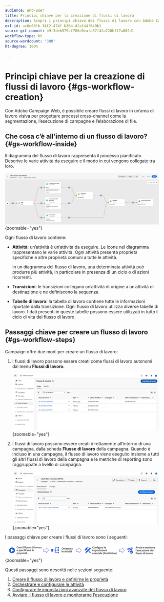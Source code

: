 ```yaml
---
audience: end-user
title: Principi chiave per la creazione di flussi di lavoro
description: Scopri i principi chiave dei flussi di lavoro con Adobe Campaign Web
exl-id: ac6e63fb-34f2-474f-b364-d2af44f649b1
source-git-commit: b9f3deb579cf786e0eafa57f42a728b3f7a002d1
workflow-type: ht
source-wordcount: '300'
ht-degree: 100%

---
```


# Principi chiave per la creazione di flussi di lavoro {#gs-workflow-creation}

Con Adobe Campaign Web, è possibile creare flussi di lavoro in un’area di lavoro visiva per progettare processi cross-channel come la segmentazione, l’esecuzione di campagne e l’elaborazione di file.

## Che cosa c’è all’interno di un flusso di lavoro? {#gs-workflow-inside}

Il diagramma del flusso di lavoro rappresenta il processo pianificato. Descrive le varie attività da eseguire e il modo in cui vengono collegate tra loro.

![Diagramma di esempio del flusso di lavoro che mostra le attività e le relative connessioni](assets/workflow-example.png){zoomable="yes"}

Ogni flusso di lavoro contiene:

* **Attività**: un’attività è un’attività da eseguire. Le icone nel diagramma rappresentano le varie attività. Ogni attività presenta proprietà specifiche e altre proprietà comuni a tutte le attività.

  In un diagramma del flusso di lavoro, una determinata attività può produrre più attività, in particolare in presenza di un ciclo o di azioni ricorrenti.

* **Transizioni**: le transizioni collegano un’attività di origine a un’attività di destinazione e ne definiscono la sequenza.

* **Tabelle di lavoro**: la tabella di lavoro contiene tutte le informazioni riportate dalla transizione. Ogni flusso di lavoro utilizza diverse tabelle di lavoro. I dati presenti in queste tabelle possono essere utilizzati in tutto il ciclo di vita del flusso di lavoro.

## Passaggi chiave per creare un flusso di lavoro {#gs-workflow-steps}

Campaign offre due modi per creare un flusso di lavoro:

1. I flussi di lavoro possono essere creati come flussi di lavoro autonomi dal menu **Flussi di lavoro**.

   ![Schermata dell’interfaccia per la creazione di un flusso di lavoro autonomo](assets/create-a-standalone-wf.png){zoomable="yes"}

1. I flussi di lavoro possono essere creati direttamente all’interno di una campagna, dalla scheda **Flusso di lavoro** della campagna. Quando è incluso in una campagna, il flusso di lavoro viene eseguito insieme a tutti gli altri flussi di lavoro della campagna e le metriche di reporting sono raggruppate a livello di campagna.

   ![Schermata dell’interfaccia per la creazione di un flusso di lavoro all’interno di una campagna](assets/create-a-wf-from-a-campaign.png){zoomable="yes"}

I passaggi chiave per creare i flussi di lavoro sono i seguenti:

![Diagramma che mostra il processo di creazione del flusso di lavoro](assets/workflow-creation-process.png){zoomable="yes"}

Questi passaggi sono descritti nelle sezioni seguente:

1. [Creare il flusso di lavoro e definirne le proprietà](create-workflow.md)
1. [Orchestrare e configurare le attività](orchestrate-activities.md)
1. [Configurare le impostazioni avanzate del flusso di lavoro](workflow-settings.md)
1. [Avviare il flusso di lavoro e monitorarne l’esecuzione](start-monitor-workflows.md)